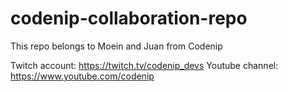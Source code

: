 # codenip-collaboration-repo

This repo belongs to Moein and Juan from Codenip

Twitch account: https://twitch.tv/codenip_devs
Youtube channel: https://www.youtube.com/codenip
